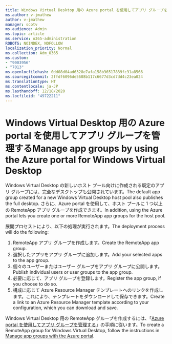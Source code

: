 ```yaml
---
title: Windows Virtual Desktop 用の Azure portal を使用してアプリ グループを管理する
ms.author: v-jmathew
author: v-jmathew
manager: scotv
ms.audience: Admin
ms.topic: article
ms.service: o365-administration
ROBOTS: NOINDEX, NOFOLLOW
localization_priority: Normal
ms.collection: Adm_O365
ms.custom:
- "9003956"
- "7013"
ms.openlocfilehash: 0dd08d04ad6328e7afa158b36517839fc31a8566
ms.sourcegitcommit: 2ffdf6096de5608b117c6677d3cd7dd4c23ea024
ms.translationtype: HT
ms.contentlocale: ja-JP
ms.lasthandoff: 12/18/2020
ms.locfileid: "49722211"
---
```

# <a name="manage-app-groups-by-using-the-azure-portal-for-windows-virtual-desktop"></a><span data-ttu-id="9c89f-102">Windows Virtual Desktop 用の Azure portal を使用してアプリ グループを管理する</span><span class="sxs-lookup"><span data-stu-id="9c89f-102">Manage app groups by using the Azure portal for Windows Virtual Desktop</span></span>

<span data-ttu-id="9c89f-103">Windows Virtual Desktop の新しいホスト プール向けに作成される既定のアプリ グループには、完全なデスクトップも公開されています。</span><span class="sxs-lookup"><span data-stu-id="9c89f-103">The default app group created for a new Windows Virtual Desktop host pool also publishes the full desktop.</span></span> <span data-ttu-id="9c89f-104">さらに、Azure portal を使用して、ホスト プールに 1 つ以上の RemoteApp アプリ グループを作成できます。</span><span class="sxs-lookup"><span data-stu-id="9c89f-104">In addition, using the Azure portal lets you create one or more RemoteApp app groups for the host pool.</span></span>

<span data-ttu-id="9c89f-105">展開プロセストにより、以下の処理が実行されます。</span><span class="sxs-lookup"><span data-stu-id="9c89f-105">The deployment process will do the following:</span></span>

1. <span data-ttu-id="9c89f-106">RemoteApp アプリ グループを作成します。</span><span class="sxs-lookup"><span data-stu-id="9c89f-106">Create the RemoteApp app group.</span></span>
2. <span data-ttu-id="9c89f-107">選択したアプリをアプリ グループに追加します。</span><span class="sxs-lookup"><span data-stu-id="9c89f-107">Add your selected apps to the app group.</span></span>
3. <span data-ttu-id="9c89f-108">個々のユーザーまたはユーザー グループをアプリ グループに公開します。</span><span class="sxs-lookup"><span data-stu-id="9c89f-108">Publish individual users or user groups to the app group.</span></span>
4. <span data-ttu-id="9c89f-109">必要に応じて、アプリ グループを登録します。</span><span class="sxs-lookup"><span data-stu-id="9c89f-109">Register the app group, if you choose to do so.</span></span>
5. <span data-ttu-id="9c89f-110">構成に応じて Azure Resource Manager テンプレートへのリンクを作成します。これにより、テンプレートをダウンロードして保存できます。</span><span class="sxs-lookup"><span data-stu-id="9c89f-110">Create a link to an Azure Resource Manager template according to your configuration, which you can download and save.</span></span>

<span data-ttu-id="9c89f-111">Windows Virtual Desktop 用の RemoteApp グループを作成するには、「[Azure portal を使用してアプリ グループを管理する](https://go.microsoft.com/fwlink/?linkid=2129550)」の手順に従います。</span><span class="sxs-lookup"><span data-stu-id="9c89f-111">To create a RemoteApp group for Windows Virtual Desktop, follow the instructions in [Manage app groups with the Azure portal](https://go.microsoft.com/fwlink/?linkid=2129550).</span></span>
